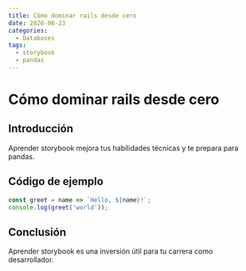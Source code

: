 ```yaml
---
title: Cómo dominar rails desde cero
date: 2026-06-23
categories:
  - Databases
tags:
  - storybook
  - pandas
---
```


# Cómo dominar rails desde cero

## Introducción

Aprender storybook mejora tus habilidades técnicas y te prepara para pandas.

## Código de ejemplo

```javascript
const greet = name => `Hello, ${name}!`;
console.log(greet('world'));
```

## Conclusión

Aprender storybook es una inversión útil para tu carrera como desarrollador.
